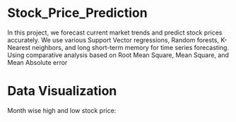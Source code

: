 # Stock_Price_Prediction

In this project, we forecast current market trends and predict stock prices accurately. We use various Support Vector regressions, Random forests, K-Nearest neighbors, and long short-term memory for time series forecasting. Using comparative analysis based on Root Mean Square, Mean Square, and Mean Absolute error

# Data Visualization

Month wise high and low stock price:
